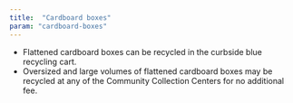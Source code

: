 ```yaml
---
title:  "Cardboard boxes"
param: "cardboard-boxes"
---
```


* Flattened cardboard boxes can be recycled in the curbside blue recycling cart.
* Oversized and large volumes of flattened cardboard boxes may be recycled at any of the Community Collection Centers for no additional fee.
